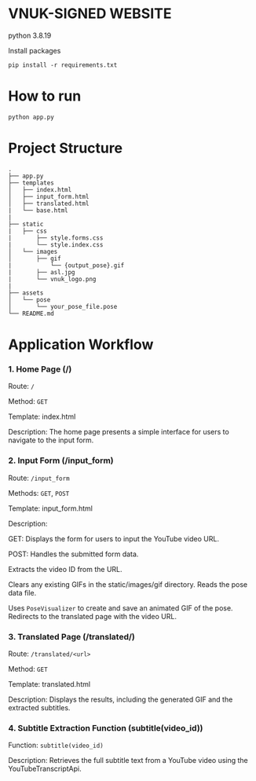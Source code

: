 # VNUK-SIGNED WEBSITE
python 3.8.19

Install packages

```
pip install -r requirements.txt
```

# How to run

```commandline
python app.py
```

# Project Structure
```commandline
.
├── app.py
├── templates
│   ├── index.html
│   ├── input_form.html
│   ├── translated.html
|   └── base.html
|
├── static
|   ├── css
|       ├── style.forms.css
|       └── style.index.css
│   └── images
│       ├── gif
|           └── {output_pose}.gif
|       ├── asl.jpg
|       └── vnuk_logo.png
|
├── assets
│   └── pose
│       └── your_pose_file.pose
└── README.md

```

# Application Workflow
### 1. Home Page (/)
Route: ```/```

Method: ```GET```

Template: index.html

Description: The home page presents a simple interface for users to navigate to the input form.
### 2. Input Form (/input_form)
Route: ```/input_form```

Methods: ``GET``, ``POST``

Template: input_form.html

Description:

GET: Displays the form for users to input the YouTube video URL.

POST: Handles the submitted form data.

Extracts the video ID from the URL.

Clears any existing GIFs in the static/images/gif directory.
Reads the pose data file.

Uses ``PoseVisualizer`` to create and save an animated GIF of the pose.
Redirects to the translated page with the video URL.

### 3. Translated Page (/translated/<url>)
Route: ```/translated/<url>```

Method: ``GET``

Template: translated.html

Description: Displays the results, including the generated GIF and the extracted subtitles.
### 4. Subtitle Extraction Function (subtitle(video_id))
Function: ```subtitle(video_id)```

Description: Retrieves the full subtitle text from a YouTube video using the YouTubeTranscriptApi.


